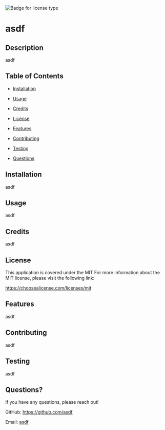
  ![Badge for license type](https://img.shields.io/badge/license-MIT-green)


  # asdf

  ## Description
   asdf
  
  ## Table of Contents
  
  * [Installation](#installation)
  
  * [Usage](#usage)
  
  * [Credits](#credits)
  
  * [License](#license)
  
  * [Features](#features)
  
  * [Contributing](#contributing)
  
  * [Testing](#testing)
  
  * [Questions](#questions)
  
  ## Installation
  asdf
  
  ## Usage
  asdf
  
  ## Credits
  asdf
  
## License
This application is covered under the MIT
For more information about the MIT license, please visit the following link:

  https://choosealicense.com/licenses/mit

  ## Features
  asdf
  
  ## Contributing
  asdf
  
  ## Testing
  asdf
  
  ## Questions?
  If you have any questions, please reach out!
  
GitHub: https://github.com/asdf

Email: [asdf](mailto:asdf)